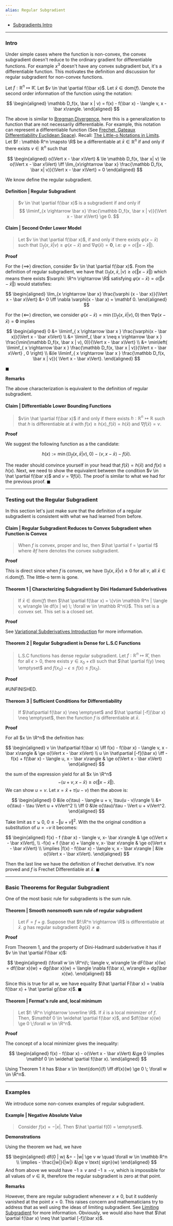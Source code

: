 ```yaml
---
alias: Regular Subgradient
---
```

- [Subgradients Intro](Subgradients%20Intro.md)

---
### **Intro**

Under simple cases where the function is non-convex, the convex subgradient doesn't reduce to the ordinary gradient for differentiable functions. 
For example $x^3$ doesn't have any convex subgradient but, it's a differentiable function. 
This motivates the definition and discussion for regular subgradient for non-convex functions. 

Let $f : \mathbb R^n \mapsto \mathbb{\bar R}$. 
Let $v \in \hat \partial f(\bar x)$. 
Let $\bar x \in \text{dom}(f)$. 
Denote the second order information of the function using the notation:

$$
\begin{aligned}
    \mathbb D_f(x, \bar x | v) = f(x) - f(\bar x) - \langle v, x - \bar x\rangle. 
\end{aligned}
$$

The above is similar to [Bregman Divergence](Bregman%20Divergence.md), here this is a generalization to function that are not necessarily differentiable. 
For example, this notation can represent a differentiable function (See [Frechet, Gateaux Differentiability Euclidean Space](../../MATH%20000%20Math%20Essential/Analysis/Frechet,%20Gateaux%20Differentiability%20Euclidean%20Space.md)). 
Recall: [The Little-o Notations in Limits](../../MATH%20000%20Math%20Essential/Analysis/The%20Little-o%20Notations%20in%20Limits.md). 
Let $f : \mathbb R^n \mapsto \R$ be a differentiable at $\bar x \in \mathbb R^n$ if and only if there exists $v \in \mathbb R^n$ such that 

$$
\begin{aligned}
    o(\Vert x  - \bar x\Vert)
    & \le 
    \mathbb  D_f(x, \bar x| v) \le o(\Vert x - \bar x\Vert)
    \iff
    \lim_{x\rightarrow \bar x}
    \frac{\mathbb D_f(x,  \bar x| v)}{\Vert x - \bar x\Vert} = 0
\end{aligned}
$$

We know define the regular subgradient. 

#### **Definition | Regular Subgradient**
> $v \in \hat \partial f(\bar x)$ is a subgradient if and only if 
> $$
>   \liminf_{x \rightarrow \bar x} \frac{\mathbb D_f(x, \bar x | v)}{\Vert x - \bar x\Vert} \ge 0. 
> $$


#### **Claim | Second Order Lower Model**
> Let $v \in \hat \partial f(\bar x)$, if and only if there exists $\varphi(x - \bar x)$ such that $\mathbb D_f (x, \bar x | v) \ge \varphi(x - \bar x)$ and $\nabla \varphi (\bar x) = \mathbf 0$, i.e: $\varphi = o(\Vert x - \bar x\Vert)$. 

**Proof**

For the $(\implies)$ direction, consider $v \in \hat \partial f(\bar x)$. 
From the definition of regular subgradient, we have that $\mathbb D_f(x, \bar x, | v) \ge o(\Vert x - \bar x\Vert)$ which means there exists $\varphi: \R^n \rightarrow \R$ satisfying $\varphi (x - \bar x) = o(\Vert x - \bar x\Vert)$ would statisfies: 

$$
\begin{aligned}
    \lim_{x \rightarrow \bar x} \frac{\varphi (x - \bar x)}{\Vert x - \bar x\Vert} &= 0 \iff \nabla \varphi(x - \bar x) = \mathbf 0. 
\end{aligned}
$$

For the $(\impliedby)$ direction, we consider $\varphi(x - \bar x) = \min(\mathbb D_f(x , \bar x | v), 0)$ then $\nabla \varphi(x - \bar x) = \mathbf 0$ implies

$$
\begin{aligned}
    0
    &= 
    \liminf_{
        x \rightarrow \bar x
    } \frac{\varphi(x - \bar x)}{\Vert x - \bar x\Vert}
    \\
    &= 
    \liminf_{
        \bar x \neq x \rightarrow \bar x
    } 
    \frac{\min(\mathbb D_f(x, \bar x | v), 0)}{\Vert x - \bar x\Vert}
    \\
    &= \min\left(
        \liminf_{
            x \rightarrow \bar x
        } 
        \frac{\mathbb D_f(x, \bar x | v)}{\Vert x - \bar x\Vert} , 0
    \right)
    \\
    &\le 
    \liminf_{
        x \rightarrow \bar x
    } 
    \frac{\mathbb D_f(x, \bar x | v)}{ \Vert x - \bar x\Vert}. 
\end{aligned}
$$

$\blacksquare$

**Remarks**

The above characterization is equivalent to the definition of regular subgradient. 

#### **Claim | Differentiable Lower Bounding Functions**
> $v\in \hat \partial f(\bar x)$ if and only if there exists $h : \mathbb R^n \mapsto \mathbb R$ such that $h$ is differentiable at $\bar x$ with $f(x) \ge h(x), f(\bar x) = h (\bar x)$ and $\nabla f(\bar x) = v$. 

**Proof**

We suggest the following function as a the candidate:  

$$
h(x) := \min(\mathbb D_f(x, \bar x | v), 0)  - \langle  v, x - \bar x\rangle - f(\bar x). 
$$

The reader should convince yourself in your head that $f(\bar x) = h(\bar x)$ and $f(x) \ge h(x)$. 
Next, we need to show the equivalent between the condition $v \in \hat \partial f(\bar x)$ and $v = \nabla f(\bar x)$. 
The proof is similar to what we had for the previous proof. 
$\blacksquare$

---
### **Testing out the Regular Subgradient** 

In this section let's just make sure that the definition of a regular subgradient is consistent with what we had learned from before. 


#### **Claim | Regular Subgradient Reduces to Convex Subgradient when Function is Convex**
> When $f$ is convex, proper and lsc, then $\hat \partial f = \partial f$ where $\partial f$ here denotes the convex subgradient. 

**Proof**

This is direct since when $f$ is convex, we have $\mathbb D_f(x, \bar x | v) \ge 0$ for all $v$, all $\bar x \in \text{ri.}\text{dom}(f)$. 
The little-o term is gone. 


#### **Theorem 1 | Characterizing Subgradient by Dini Hadamard Subderivatives**
> If $\bar x \in \text{dom}(f)$ then $\hat \partial f(\bar x) = \{v\in \mathbb R^n | \langle v, w\rangle \le df(x | w) \; \forall w \in \mathbb R^n\}$. 
> This set is a convex set. 
> This set is a closed set. 

**Proof**

See [Variational Subderivatives Introduction](Variational%20Subderivatives%20Introduction.md) for more information. 

#### **Theorem 2 | Regular Subgradient is Dense for L.S.C Functions**
> L.S.C functions has dense regular subgradient. 
> Let $f : \mathbb R^n \mapsto \mathbb{\bar R}$, then for all $\epsilon > 0$, there exists $y \in x_0 + \epsilon \mathbb B$ such that $\hat \partial f(y) \neq \emptyset$ and $f(x_0) - \epsilon \le f(x) \le f(x_0)$. 

**Proof**

#UNFINISHED. 

#### **Thereom 3 | Sufficient Conditions for Differentiability**
> If $\hat\partial f(\bar x) \neq \emptyset$  and $\hat \partial [-f](\bar x) \neq \emptyset$, then the function $f$ is differentiable at $\bar x$. 

**Proof**

For all $x \in \R^n$ the definition has: 

$$
\begin{aligned}
    v \in \hat\partial f(\bar x) \iff 
    f(x) - f(\bar x) - \langle v, x - \bar x\rangle 
    & \ge 
    o(\Vert x - \bar x\Vert)
    \\
    u \in \hat\partial [-f](\bar x) \iff 
    - f(x) + f(\bar x) - \langle u, x - \bar x\rangle 
    & \ge 
    o(\Vert x - \bar x\Vert)
\end{aligned}
$$

the sum of the expression yield for all $x \in \R^n$
$$
    -\langle u + v, x - \bar x\rangle \ge o(\Vert x - \bar x\Vert). 
$$
We can show $u = v$. 
Let $x = \bar x + \tau(u - v)$ then the above is: 

$$
\begin{aligned}
    0 &\le o(\tau) - \langle u + v, \tau(u - v)\rangle
    \\
    &= o(\tau) - \tau \Vert u + v\Vert^2
    \\
    \iff 
    0 &\le o(\tau)/\tau - \Vert u + v\Vert^2. 
\end{aligned}
$$

Take limit as $\tau \searrow 0$, $0 \le - \Vert u + v\Vert^2$. 
With the the original condition a substitution of $u = -v$ it becomes: 

$$
\begin{aligned}
    f(x) - f (\bar x) - \langle v, x- \bar x\rangle & \ge o(\Vert x - \bar x\Vert), 
    \\
    -f(x) + f (\bar x) + \langle v, x- \bar x\rangle & \ge o(\Vert x - \bar x\Vert)
    \\
    \implies 
    |f(x) - f(\bar x) - \langle v, x - \bar x\rangle | &\le o(\Vert x - \bar x\Vert). 
\end{aligned}
$$

Then the last line we have the definition of Frechet derivative. 
It's now proved and $f$ is Frechet Differentiable at $\bar x$. 
$\blacksquare$


---
### **Basic Theorems for Regular Subgradient**

One of the most basic rule for subgradients is the sum rule. 

#### **Theorem | Smooth nonsmooth sum rule of regular subgradient**
> Let $F = f + g$. 
> Suppose that $f:\R^n \rightarrow \R$ is differentiable at $\bar x$. 
> $g$ has regular subgradient $\partial g(\bar x)\neq \emptyset$. 

**Proof**

From Theorem 1, and the property of Dini-Hadmard subderivative it has if $v \in \hat \partial F(\bar x)$: 

$$
\begin{aligned}
    (\forall w \in \R^n)\; 
    \langle v, w\rangle \le dF(\bar x)(w) = df(\bar x)(w) + dg(\bar x)(w)
    = \langle \nabla f(\bar x), w\rangle + dg(\bar x)(w). 
\end{aligned}
$$

Since this is true for all $w$, we have equality $\hat \partial F(\bar x) = \nabla f(\bar x) + \hat \partial g(\bar x)$. 
$\blacksquare$

#### **Theorem | Fermat's rule and, local minimum**
> Let $f: \R^n \rightarrow \overline \R$. 
> If $\bar x$ is a local minimizer of $f$.
> Then, $\mathbf 0 \in \widehat \partial f(\bar x)$, and $df(\bar x)(w) \ge 0 \;\forall w \in \R^n$. 

**Proof**

The concept of a local minimizer gives the inequality: 

$$
\begin{aligned}
    f(x) - f(\bar x) - o(\Vert x - \bar x\Vert) &\ge 0 \implies \mathbf 0 \in \widehat \partial f(\bar x). 
\end{aligned}
$$

Using Theorem 1 it has $\bar x \in \text{dom}(f) \iff df(x)(w) \ge 0 \; \forall w \in \R^n$. 


---
### **Examples**

We introduce some non-convex examples of regular subgradient. 

#### **Example | Negative Absolute Value**
> Consider $f(x) = - |x|$. 
> Then $\hat \partial f(0) = \emptyset$. 

**Demonstrations**

Using the theorem we had, we have 

$$
\begin{aligned}
    df(0 | w) &= - |w| \ge v w \quad \forall w \in \mathbb R^n
    \\
    \implies - \frac{|w|}{|w|} &\ge v \text{ sign}(w)
\end{aligned}
$$
And from above we would have $-1 \ge v$ and $-1 \ge -v$, which is impossible for all values of $v \in \mathbb R$, therefore the regular subgradient is zero at that point. 


**Remarks**

However, there are regular subgradient whenever $x \neq 0$, but it suddenly vanished at the point $x = 0$. 
This raises concern and mathematicians try to address that as well using the ideas of limiting subgradient. 
See [Limiting Subgradient](Non-Smooth%20Calculus/Limiting%20Subgradient.md) for more information. 
Obviously, we would also have that $\hat \partial f(\bar x) \neq \hat \partial [-f](\bar x)$. 